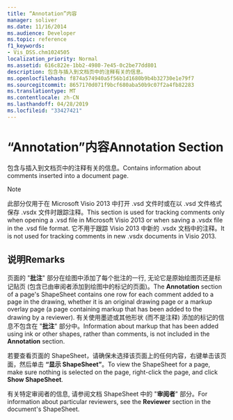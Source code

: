```yaml
---
title: “Annotation”内容
manager: soliver
ms.date: 11/16/2014
ms.audience: Developer
ms.topic: reference
f1_keywords:
- Vis_DSS.chm1024505
localization_priority: Normal
ms.assetid: 616c822e-1bb2-4980-7e45-0c2be77dd801
description: 包含与插入到文档页中的注释有关的信息。
ms.openlocfilehash: f874a574940a5f56b1d1680b9b4b32730e1e79f7
ms.sourcegitcommit: 8657170d071f9bcf680aba50b9c07f2a4fb82283
ms.translationtype: MT
ms.contentlocale: zh-CN
ms.lasthandoff: 04/28/2019
ms.locfileid: "33427421"
---
```

# <a name="annotation-section"></a><span data-ttu-id="57d90-103">“Annotation”内容</span><span class="sxs-lookup"><span data-stu-id="57d90-103">Annotation Section</span></span>

<span data-ttu-id="57d90-104">包含与插入到文档页中的注释有关的信息。</span><span class="sxs-lookup"><span data-stu-id="57d90-104">Contains information about comments inserted into a document page.</span></span> 
  
> [!NOTE]
> <span data-ttu-id="57d90-105">此部分仅用于在 Microsoft Visio 2013 中打开 .vsd 文件时或在以 .vsd 文件格式保存 .vsdx 文件时跟踪注释。</span><span class="sxs-lookup"><span data-stu-id="57d90-105">This section is used for tracking comments only when opening a .vsd file in Microsoft Visio 2013 or when saving a .vsdx file in the .vsd file format.</span></span> <span data-ttu-id="57d90-106">它不用于跟踪 Visio 2013 中新的 .vsdx 文档中的注释。</span><span class="sxs-lookup"><span data-stu-id="57d90-106">It is not used for tracking comments in new .vsdx documents in Visio 2013.</span></span> 
  
## <a name="remarks"></a><span data-ttu-id="57d90-107">说明</span><span class="sxs-lookup"><span data-stu-id="57d90-107">Remarks</span></span>

<span data-ttu-id="57d90-108">页面的 "**批注**" 部分在绘图中添加了每个批注的一行, 无论它是原始绘图页还是标记贴页 (包含已由审阅者添加到绘图中的标记的页面)。</span><span class="sxs-lookup"><span data-stu-id="57d90-108">The **Annotation** section of a page's ShapeSheet contains one row for each comment added to a page in the drawing, whether it is an original drawing page or a markup overlay page (a page containing markup that has been added to the drawing by a reviewer).</span></span> <span data-ttu-id="57d90-109">有关使用墨迹或其他形状 (而不是注释) 添加的标记的信息不包含在 "**批注**" 部分中。</span><span class="sxs-lookup"><span data-stu-id="57d90-109">Information about markup that has been added using ink or other shapes, rather than comments, is not included in the **Annotation** section.</span></span> 
  
<span data-ttu-id="57d90-110">若要查看页面的 ShapeSheet，请确保未选择该页面上的任何内容，右键单击该页面，然后单击 **“显示 ShapeSheet”**。</span><span class="sxs-lookup"><span data-stu-id="57d90-110">To view the ShapeSheet for a page, make sure nothing is selected on the page, right-click the page, and click **Show ShapeSheet**.</span></span>
  
<span data-ttu-id="57d90-111">有关特定审阅者的信息, 请参阅文档 ShapeSheet 中的 "**审阅者**" 部分。</span><span class="sxs-lookup"><span data-stu-id="57d90-111">For information about particular reviewers, see the **Reviewer** section in the document's ShapeSheet.</span></span> 
  

